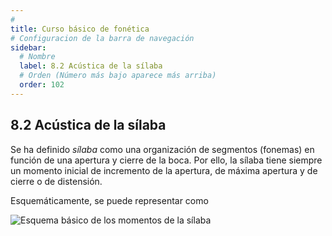 ```yaml
---
# 
title: Curso básico de fonética
# Configuracion de la barra de navegación
sidebar:
  # Nombre
  label: 8.2 Acústica de la sílaba
  # Orden (Número más bajo aparece más arriba)
  order: 102
---
```

## 8.2 Acústica de la sílaba

Se ha definido *sílaba* como una organización de segmentos (fonemas) en función de una apertura y cierre de la boca. Por ello, la sílaba tiene siempre un momento inicial de incremento de la apertura, de máxima apertura y de cierre o de distensión.

Esquemáticamente, se puede representar como

![Esquema básico de los momentos de la sílaba](/imagenes/esquema_silabico_articulatorio_basico.png)





